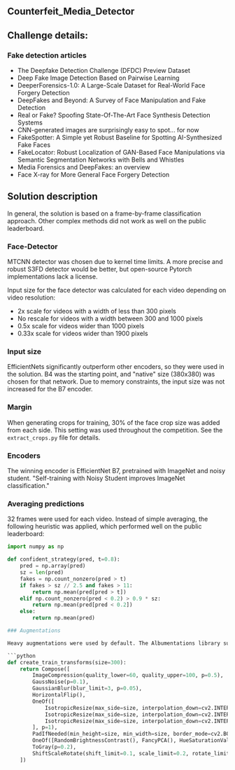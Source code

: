 ## Counterfeit_Media_Detector

## Challenge details:

### Fake detection articles
- The Deepfake Detection Challenge (DFDC) Preview Dataset
- Deep Fake Image Detection Based on Pairwise Learning
- DeeperForensics-1.0: A Large-Scale Dataset for Real-World Face Forgery Detection
- DeepFakes and Beyond: A Survey of Face Manipulation and Fake Detection
- Real or Fake? Spoofing State-Of-The-Art Face Synthesis Detection Systems
- CNN-generated images are surprisingly easy to spot... for now
- FakeSpotter: A Simple yet Robust Baseline for Spotting AI-Synthesized Fake Faces
- FakeLocator: Robust Localization of GAN-Based Face Manipulations via Semantic Segmentation Networks with Bells and Whistles
- Media Forensics and DeepFakes: an overview
- Face X-ray for More General Face Forgery Detection

## Solution description
In general, the solution is based on a frame-by-frame classification approach. Other complex methods did not work as well on the public leaderboard.

### Face-Detector
MTCNN detector was chosen due to kernel time limits. A more precise and robust S3FD detector would be better, but open-source Pytorch implementations lack a license.

Input size for the face detector was calculated for each video depending on video resolution:

- 2x scale for videos with a width of less than 300 pixels
- No rescale for videos with a width between 300 and 1000 pixels
- 0.5x scale for videos wider than 1000 pixels
- 0.33x scale for videos wider than 1900 pixels

### Input size
EfficientNets significantly outperform other encoders, so they were used in the solution. B4 was the starting point, and "native" size (380x380) was chosen for that network. Due to memory constraints, the input size was not increased for the B7 encoder.

### Margin
When generating crops for training, 30% of the face crop size was added from each side. This setting was used throughout the competition. See the `extract_crops.py` file for details.

### Encoders
The winning encoder is EfficientNet B7, pretrained with ImageNet and noisy student. "Self-training with Noisy Student improves ImageNet classification."

### Averaging predictions
32 frames were used for each video. Instead of simple averaging, the following heuristic was applied, which performed well on the public leaderboard:

```python
import numpy as np

def confident_strategy(pred, t=0.8):
    pred = np.array(pred)
    sz = len(pred)
    fakes = np.count_nonzero(pred > t)
    if fakes > sz // 2.5 and fakes > 11:
        return np.mean(pred[pred > t])
    elif np.count_nonzero(pred < 0.2) > 0.9 * sz:
        return np.mean(pred[pred < 0.2])
    else:
        return np.mean(pred)

### Augmentations

Heavy augmentations were used by default. The Albumentations library supports most of the augmentations out of the box. The IsotropicResize augmentation was added.

```python
def create_train_transforms(size=300):
    return Compose([
        ImageCompression(quality_lower=60, quality_upper=100, p=0.5),
        GaussNoise(p=0.1),
        GaussianBlur(blur_limit=3, p=0.05),
        HorizontalFlip(),
        OneOf([
            IsotropicResize(max_side=size, interpolation_down=cv2.INTER_AREA, interpolation_up=cv2.INTER_CUBIC),
            IsotropicResize(max_side=size, interpolation_down=cv2.INTER_AREA, interpolation_up=cv2.INTER_LINEAR),
            IsotropicResize(max_side=size, interpolation_down=cv2.INTER_LINEAR, interpolation_up=cv2.INTER_LINEAR),
        ], p=1),
        PadIfNeeded(min_height=size, min_width=size, border_mode=cv2.BORDER_CONSTANT),
        OneOf([RandomBrightnessContrast(), FancyPCA(), HueSaturationValue()], p=0.7),
        ToGray(p=0.2),
        ShiftScaleRotate(shift_limit=0.1, scale_limit=0.2, rotate_limit=10, border_mode=cv2.BORDER_CONSTANT, p=0.5),
    ])
